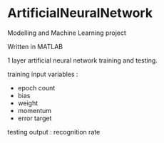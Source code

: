 # ArtificialNeuralNetwork
Modelling and Machine Learning project

Written in MATLAB

1 layer artificial neural network training and testing.

training input variables :
- epoch count
- bias
- weight
- momentum
- error target

testing output : recognition rate
